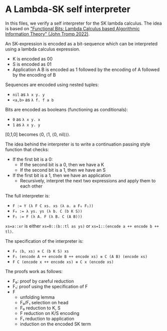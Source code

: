 # A Lambda-SK self interpreter

In this files, we verify a self interpreter for the SK lambda calculus. 
The idea is based on 
["Functional Bits: Lambda Calculus based
Algorithmic Information Theory" (John Tromp 2022)](https://tromp.github.io/cl/LC.pdf).

An SK-expression is encoded as a bit-sequence which can be interpreted using a lambda calculus expression.

- K is encoded as 00
- S is encoded as 01
- Application A B is encoded as 1 followed by the encoding of A followed by the encoding of B

Sequences are encoded using nested tuples:
- `nil` as `λ x y. y`
- `<a,b>` as `λ f. f a b`

Bits are encoded as booleans (functioning as conditionals):
- `0` as `λ x y. x`
- `1` as `λ x y. y`

[0,1,0] becomes ⟨0, ⟨1, ⟨0, nil⟩⟩⟩.

The idea behind the interpreter is to write a continuation passing style function that checks:
- If the first bit is a 0:
  - If the second bit is a 0, then we have a K
  - If the second bit is a 1, then we have an S
- If the first bit is a 1, then we have an application
  - Recursively, interpret the next two expressions and apply them to each other

The full interpreter is:
- `F := Y (λ F C xs. xs (λ a. a F₀ F₁))`
- `F₀ := λ ys. ys (λ b. C (b K S))`
- `F₁ := F (λ A. F (λ B. C (A B)))`

`xs=a::xr` is either `xs=0::(b::tl as ys)` or `xs=1::(encode a ++ encode b ++ tl)`.

The specification of the interpreter is:
- `F₀ ⟨b, xs⟩ ≡ C (b K S) xs`
- `F₁ (encode A ++ encode B ++ encode xs) ≡ C (A B) (encode xs)`
- `F C (encode x ++ encode xs) ≡ C x (encode xs)`

The proofs work as follows:
- F₀: proof by careful reduction
- F₁: proof using the specification of F
- F
  - unfolding lemma
  - F₀/F₁ selection on head
  - F₀ reduction to K, S
  - F reduction on K/S encoding
  - F₁ reduction to application
  - induction on the encoded SK term
